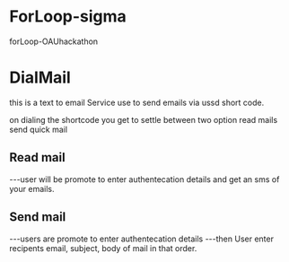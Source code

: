 # ForLoop-sigma
forLoop-OAUhackathon

# DialMail

this is a text to email Service use to send emails via ussd short code.

on dialing the shortcode you get to settle between two option
read mails
send quick mail


Read mail
-
---user will be promote to enter authentecation details and get an sms of your emails.

Send mail
-
---users are promote to enter authentecation details 
---then User enter recipents email, subject, body of mail in that order.

